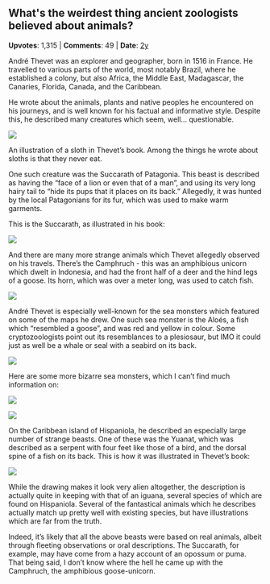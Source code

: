 ## What's the weirdest thing ancient zoologists believed about animals?
    
**Upvotes**: 1,315 | **Comments**: 49 | **Date**: [2y](https://www.quora.com/Whats-the-weirdest-thing-ancient-zoologists-believed-about-animals/answer/Gary-Meaney)

André Thevet was an explorer and geographer, born in 1516 in France. He travelled to various parts of the world, most notably Brazil, where he established a colony, but also Africa, the Middle East, Madagascar, the Canaries, Florida, Canada, and the Caribbean.

He wrote about the animals, plants and native peoples he encountered on his journeys, and is well known for his factual and informative style. Despite this, he described many creatures which seem, well… questionable.

![](https://qph.fs.quoracdn.net/main-qimg-aed53d2afe364343684bf4e99fdcd6cb-lq)

An illustration of a sloth in Thevet’s book. Among the things he wrote about sloths is that they never eat.

One such creature was the Succarath of Patagonia. This beast is described as having the “face of a lion or even that of a man”, and using its very long hairy tail to “hide its pups that it places on its back.” Allegedly, it was hunted by the local Patagonians for its fur, which was used to make warm garments.

This is the Succarath, as illustrated in his book:

![](https://qph.fs.quoracdn.net/main-qimg-526b188e4ec94d40bc9dcc41f26dff7b-lq)

And there are many more strange animals which Thevet allegedly observed on his travels. There’s the Camphruch \- this was an amphibious unicorn which dwelt in Indonesia, and had the front half of a deer and the hind legs of a goose. Its horn, which was over a meter long, was used to catch fish.

![](https://qph.fs.quoracdn.net/main-qimg-93f14c91fc74004c5e7e6a0d7965bedd-lq)

André Thevet is especially well-known for the sea monsters which featured on some of the maps he drew. One such sea monster is the Aloés, a fish which “resembled a goose”, and was red and yellow in colour. Some cryptozoologists point out its resemblances to a plesiosaur, but IMO it could just as well be a whale or seal with a seabird on its back.

![](https://qph.fs.quoracdn.net/main-qimg-5ceb382654016a82f19a79a376d67d4a-pjlq)

Here are some more bizarre sea monsters, which I can’t find much information on:

![](https://qph.fs.quoracdn.net/main-qimg-87ef83a3db63487ee36c0773363a71c8-pjlq)

![](https://qph.fs.quoracdn.net/main-qimg-59cc0e4609592925f8702e87ab473b21-pjlq)

On the Caribbean island of Hispaniola, he described an especially large number of strange beasts. One of these was the Yuanat, which was described as a serpent with four feet like those of a bird, and the dorsal spine of a fish on its back. This is how it was illustrated in Thevet’s book:

![](https://qph.fs.quoracdn.net/main-qimg-9dd0c01327ad9018a2e85247273f18d8-pjlq)

While the drawing makes it look very alien altogether, the description is actually quite in keeping with that of an iguana, several species of which are found on Hispaniola. Several of the fantastical animals which he describes actually match up pretty well with existing species, but have illustrations which are far from the truth.

Indeed, it’s likely that all the above beasts were based on real animals, albeit through fleeting observations or oral descriptions. The Succarath, for example, may have come from a hazy account of an opossum or puma. That being said, I don’t know where the hell he came up with the Camphruch, the amphibious goose-unicorn.

